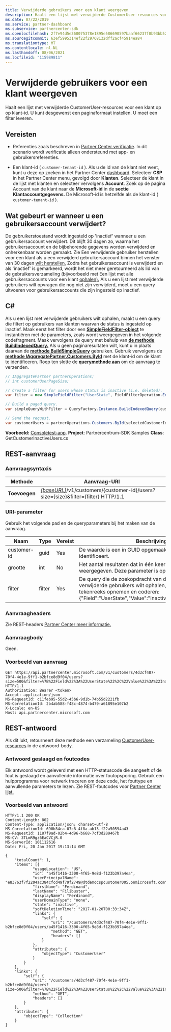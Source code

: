 ```yaml
---
title: Verwijderde gebruikers voor een klant weergeven
description: Haalt een lijst met verwijderde CustomerUser-resources voor een klant op op klant-id. U kunt desgewenst een paginaformaat instellen. U moet een filter leveren.
ms.date: 07/22/2019
ms.service: partner-dashboard
ms.subservice: partnercenter-sdk
ms.openlocfilehash: 2f7e94d5e360075378e1895e586690597baaf66237f0b93bb526baee0c5d84ae
ms.sourcegitcommit: 63ef5995314ef22f29768132dff2acf45914ea84
ms.translationtype: MT
ms.contentlocale: nl-NL
ms.lasthandoff: 08/06/2021
ms.locfileid: "115989811"
---
```

# <a name="view-deleted-users-for-a-customer"></a>Verwijderde gebruikers voor een klant weergeven

Haalt een lijst met verwijderde CustomerUser-resources voor een klant op op klant-id. U kunt desgewenst een paginaformaat instellen. U moet een filter leveren.

## <a name="prerequisites"></a>Vereisten

- Referenties zoals beschreven in [Partner Center verificatie](partner-center-authentication.md). In dit scenario wordt verificatie alleen ondersteund met app- en gebruikersreferenties.

- Een klant-id ( `customer-tenant-id` ). Als u de id van de klant niet weet, kunt u deze op zoeken in het Partner Center [dashboard](https://partner.microsoft.com/dashboard). Selecteer **CSP** in het Partner Center menu, gevolgd door **Klanten**. Selecteer de klant in de lijst met klanten en selecteer vervolgens **Account**. Zoek op de pagina Account van de klant naar de **Microsoft-id** in de **sectie Klantaccountgegevens.** De Microsoft-id is hetzelfde als de klant-id ( `customer-tenant-id` ).

## <a name="what-happens-when-you-delete-a-user-account"></a>Wat gebeurt er wanneer u een gebruikersaccount verwijdert?

De gebruikerstoestand wordt ingesteld op 'inactief' wanneer u een gebruikersaccount verwijdert. Dit blijft 30 dagen zo, waarna het gebruikersaccount en de bijbehorende gegevens worden verwijderd en onherkenbaar worden gemaakt. Zie Een verwijderde gebruiker herstellen voor een klant als u een verwijderd gebruikersaccount binnen het venster van 30 dagen [wilt herstellen.](restore-a-user-for-a-customer.md) Zodra het gebruikersaccount is verwijderd en als 'inactief' is gemarkeerd, wordt het niet meer geretourneerd als lid van de gebruikersverzameling (bijvoorbeeld met Een lijst met alle gebruikersaccounts voor een klant [ophalen).](get-a-list-of-all-user-accounts-for-a-customer.md) Als u een lijst met verwijderde gebruikers wilt opvragen die nog niet zijn verwijderd, moet u een query uitvoeren voor gebruikersaccounts die zijn ingesteld op inactief.

## <a name="c"></a>C\#

Als u een lijst met verwijderde gebruikers wilt ophalen, maakt u een query die filtert op gebruikers van klanten waarvan de status is ingesteld op inactief. Maak eerst het filter door een [**SimpleFieldFilter-object**](/dotnet/api/microsoft.store.partnercenter.models.query.simplefieldfilter) te instantiëren met de parameters, zoals wordt weergegeven in het volgende codefragment. Maak vervolgens de query met behulp van [**de methode BuildIndexedQuery.**](/dotnet/api/microsoft.store.partnercenter.models.query.queryfactory.buildindexedquery) Als u geen paginaresultaten wilt, kunt u in plaats daarvan de [**methode BuildSimpleQuery**](/dotnet/api/microsoft.store.partnercenter.models.query.queryfactory.buildsimplequery) gebruiken. Gebruik vervolgens de [**methode IAggregatePartner.Customers.ById**](/dotnet/api/microsoft.store.partnercenter.customers.icustomercollection.byid) met de klant-id om de klant te identificeren. Roep ten slotte de [**querymethode aan**](/dotnet/api/microsoft.store.partnercenter.customerusers.icustomerusercollection.query) om de aanvraag te verzenden.

``` csharp
// IAggregatePartner partnerOperations;
// int customerUserPageSize;

// Create a filter for users whose status is inactive (i.e. deleted).
var filter = new SimpleFieldFilter("UserState", FieldFilterOperation.Equals, "Inactive");

// Build a paged query.
var simpleQueryWithFilter = QueryFactory.Instance.BuildIndexedQuery(customerUserPageSize, 0, filter);

// Send the request.
var customerUsers = partnerOperations.Customers.ById(selectedCustomerId).Users.Query(simpleQueryWithFilter);
```

**Voorbeeld:** [Consoletest-app](console-test-app.md). **Project**: Partnercentrum-SDK Samples **Class**: GetCustomerInactiveUsers.cs

## <a name="rest-request"></a>REST-aanvraag

### <a name="request-syntax"></a>Aanvraagsyntaxis

| Methode  | Aanvraag-URI                                                                                                       |
|---------|-------------------------------------------------------------------------------------------------------------------|
| **Toevoegen** | [*{baseURL}*](partner-center-rest-urls.md)/v1/customers/{customer-id}/users?size={size}&filter={filter} HTTP/1.1 |

### <a name="uri-parameter"></a>URI-parameter

Gebruik het volgende pad en de queryparameters bij het maken van de aanvraag.

| Naam        | Type   | Vereist | Beschrijving                                                                                                                                                                        |
|-------------|--------|----------|------------------------------------------------------------------------------------------------------------------------------------------------------------------------------------|
| customer-id | guid   | Yes      | De waarde is een in GUID opgemaakte klant-id die de klant identificeert.                                                                                                            |
| grootte        | int    | No       | Het aantal resultaten dat in één keer moet worden weergegeven. Deze parameter is optioneel.                                                                                                     |
| filter      | filter | Yes      | De query die de zoekopdracht van de gebruiker filtert. Als u verwijderde gebruikers wilt ophalen, moet u de volgende tekenreeks opnemen en coderen: {"Field":"UserState","Value":"Inactive","Operator":"equals"}. |

### <a name="request-headers"></a>Aanvraagheaders

Zie REST-headers [Partner Center meer informatie.](headers.md)

### <a name="request-body"></a>Aanvraagbody

Geen.

### <a name="request-example"></a>Voorbeeld van aanvraag

```http
GET https://api.partnercenter.microsoft.com/v1/customers/4d3cf487-70f4-4e1e-9ff1-b2bfce8d9f04/users?size=500&filter=%7B%22Field%22%3A%22UserState%22%2C%22Value%22%3A%22Inactive%22%2C%22Operator%22%3A%22equals%22%7D HTTP/1.1
Authorization: Bearer <token>
Accept: application/json
MS-RequestId: c11feb95-55d2-45b6-9d1b-74b55d2221fb
MS-CorrelationId: 2b4ab588-f48c-4874-b479-a61895e107b2
X-Locale: en-US
Host: api.partnercenter.microsoft.com
```

## <a name="rest-response"></a>REST-antwoord

Als dit lukt, retourneert deze methode een verzameling [CustomerUser-resources](user-resources.md#customeruser) in de antwoord-body.

### <a name="response-success-and-error-codes"></a>Antwoord geslaagd en foutcodes

Elk antwoord wordt geleverd met een HTTP-statuscode die aangeeft of de fout is geslaagd en aanvullende informatie over foutopsporing. Gebruik een hulpprogramma voor netwerk traceren om deze code, het fouttype en aanvullende parameters te lezen. Zie REST-foutcodes voor [Partner Center lijst.](error-codes.md)

### <a name="response-example"></a>Voorbeeld van antwoord

```http
HTTP/1.1 200 OK
Content-Length: 802
Content-Type: application/json; charset=utf-8
MS-CorrelationId: 690b34ca-07c8-4f8a-ab13-f22a50594a43
MS-RequestId: 1187f9ad-02b4-4d96-b668-7cf3d289467b
MS-CV: 3TLmR9gz6EaCVCjR.0
MS-ServerId: 101112616
Date: Fri, 20 Jan 2017 19:13:14 GMT

{
    "totalCount": 1,
    "items": [{
            "usageLocation": "US",
            "id": "a45f1416-3300-4f65-9e8d-f123b397a4ea",
            "userPrincipalName": "e83763f7f2204ac384cfcd49f79f2749@dtdemocspcustomer005.onmicrosoft.com",
            "firstName": "Ferdinand",
            "lastName": "Filibuster",
            "displayName": "Ferdinand",
            "userDomainType": "none",
            "state": "inactive",
            "softDeletionTime": "2017-01-20T00:33:34Z",
            "links": {
                "self": {
                    "uri": "/customers/4d3cf487-70f4-4e1e-9ff1-b2bfce8d9f04/users/a45f1416-3300-4f65-9e8d-f123b397a4ea",
                    "method": "GET",
                    "headers": []
                }
            },
            "attributes": {
                "objectType": "CustomerUser"
            }
        }
    ],
    "links": {
        "self": {
            "uri": "/customers/4d3cf487-70f4-4e1e-9ff1-b2bfce8d9f04/users?size=500&filter=%7B%22Field%22%3A%22UserStatus%22%2C%22Value%22%3A%22Inactive%22%2C%22Operator%22%3A%22equals%22%7D",
            "method": "GET",
            "headers": []
        }
    },
    "attributes": {
        "objectType": "Collection"
    }
}
```
